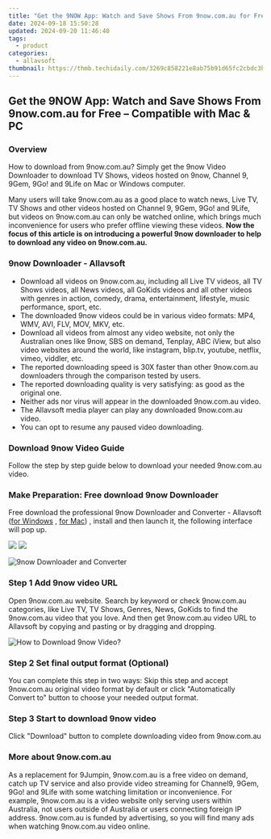 ```yaml
---
title: "Get the 9NOW App: Watch and Save Shows From 9now.com.au for Free – Compatible with Mac & PC"
date: 2024-09-18 15:50:28
updated: 2024-09-20 11:46:40
tags:
  - product
categories:
  - allavsoft
thumbnail: https://thmb.techidaily.com/3269c858221e8ab75b91d65fc2cbdc3bf0d972fb510d01ae54b3ad8d22470d02.jpg
---
```


## Get the 9NOW App: Watch and Save Shows From 9now.com.au for Free – Compatible with Mac & PC

### Overview

How to download from 9now.com.au? Simply get the 9now Video Downloader to download TV Shows, videos hosted on 9now, Channel 9, 9Gem, 9Go! and 9Life on Mac or Windows computer.

Many users will take 9now.com.au as a good place to watch news, Live TV, TV Shows and other videos hosted on Channel 9, 9Gem, 9Go! and 9Life, but videos on 9now.com.au can only be watched online, which brings much inconvenience for users who prefer offline viewing these videos. **Now the focus of this article is on introducing a powerful 9now downloader to help to download any video on 9now.com.au.**

### 9now Downloader - Allavsoft

* Download all videos on 9now.com.au, including all Live TV videos, all TV Shows videos, all News videos, all GoKids videos and all other videos with genres in action, comedy, drama, entertainment, lifestyle, music performance, sport, etc.
* The downloaded 9now videos could be in various video formats: MP4, WMV, AVI, FLV, MOV, MKV, etc.
* Download all videos from almost any video website, not only the Australian ones like 9now, SBS on demand, Tenplay, ABC iView, but also video websites around the world, like instagram, blip.tv, youtube, netflix, vimeo, viddler, etc.
* The reported downloading speed is 30X faster than other 9now.com.au downloaders through the comparison tested by users.
* The reported downloading quality is very satisfying: as good as the original one.
* Neither ads nor virus will appear in the downloaded 9now.com.au video.
* The Allavsoft media player can play any downloaded 9now.com.au video.
* You can opt to resume any paused video downloading.

### Download 9now Video Guide

Follow the step by step guide below to download your needed 9now.com.au video.

### Make Preparation: Free download 9now Downloader

Free download the professional 9now Downloader and Converter - Allavsoft ([for Windows](https://tools.techidaily.com/allavsoft/products/) , [for Mac](https://tools.techidaily.com/allavsoft/products/)) , install and then launch it, the following interface will pop up.

[![](https://www.allavsoft.com/how-to/../images/how-to/free-download-win.jpg)](https://tools.techidaily.com/allavsoft/products/) [![](https://www.allavsoft.com/how-to/../images/how-to/free-download-mac.jpg)](https://tools.techidaily.com/allavsoft/products/)

![9now Downloader and Converter](https://www.allavsoft.com/how-to/../images/allavsoft/screen-shot-600.jpg)

### Step 1 Add 9now video URL

Open 9now.com.au website. Search by keyword or check 9now.com.au categories, like Live TV, TV Shows, Genres, News, GoKids to find the 9now.com.au video that you love. And then get 9now.com.au video URL to Allavsoft by copying and pasting or by dragging and dropping.

![How to Download 9now Video?](https://www.allavsoft.com/how-to/../images/how-to/download-rtmp-video/download-rtmp-video.jpg)

### Step 2 Set final output format (Optional)

You can complete this step in two ways: Skip this step and accept 9now.com.au original video format by default or click "Automatically Convert to" button to choose your needed output format.

### Step 3 Start to download 9now video

Click "Download" button to complete downloading video from 9now.com.au

### More about 9now.com.au

As a replacement for 9Jumpin, 9now.com.au is a free video on demand, catch up TV service and also provide video streaming for Channel9, 9Gem, 9Go! and 9Life with some watching limitation or inconvenience. For example, 9now.com.au is a video website only serving users within Australia, not users outside of Australia or users connecting foreign IP address. 9now.com.au is funded by advertising, so you will find many ads when watching 9now.com.au video online.

<ins class="adsbygoogle"
     style="display:block"
     data-ad-format="autorelaxed"
     data-ad-client="ca-pub-7571918770474297"
     data-ad-slot="1223367746"></ins>



<ins class="adsbygoogle"
     style="display:block"
     data-ad-client="ca-pub-7571918770474297"
     data-ad-slot="8358498916"
     data-ad-format="auto"
     data-full-width-responsive="true"></ins>
